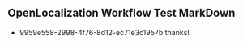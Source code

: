 ## OpenLocalization Workflow Test MarkDown
* 9959e558-2998-4f76-8d12-ec71e3c1957b thanks!

<!--HONumber=Aug16_HO3-->


